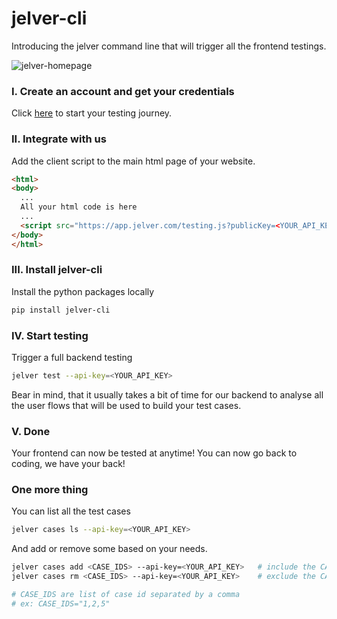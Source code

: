 # jelver-cli

Introducing the jelver command line that will trigger all the frontend testings.

![jelver-homepage](https://static.wixstatic.com/media/cdef75_3b1b713b184c4607b0acf3032711660c~mv2.png/v1/fill/w_1024,h_780,al_c,q_90,enc_auto/cdef75_3b1b713b184c4607b0acf3032711660c~mv2.png)

### I. Create an account and get your credentials

Click [here](https://app.jelver.com/integration) to start your testing journey.

### II. Integrate with us

Add the client script to the main html page of your website.

```html
<html>
<body>
  ...
  All your html code is here
  ...
  <script src="https://app.jelver.com/testing.js?publicKey=<YOUR_API_KEY>&isProduction=<IS_PRODUCTION>"/> 
</body>
</html>
```


### III. Install jelver-cli 

Install the python packages locally
```sh
pip install jelver-cli
```


### IV. Start testing 

Trigger a full backend testing
```sh
jelver test --api-key=<YOUR_API_KEY>
```

Bear in mind, that it usually takes a bit of time for our backend to analyse all the user flows that will be used to build your test cases.

### V. Done

Your frontend can now be tested at anytime! You can now go back to coding, we have your back!  

### One more thing

You can list all the test cases

```sh
jelver cases ls --api-key=<YOUR_API_KEY>
```

And add or remove some based on your needs.
```sh
jelver cases add <CASE_IDS> --api-key=<YOUR_API_KEY>   # include the CASE_IDS
jelver cases rm <CASE_IDS> --api-key=<YOUR_API_KEY>    # exclude the CASE_IDS

# CASE_IDS are list of case id separated by a comma
# ex: CASE_IDS="1,2,5"
```


